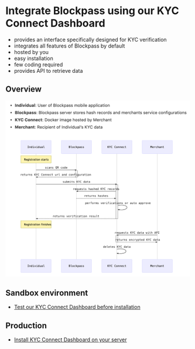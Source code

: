 # Integrate Blockpass using our KYC Connect Dashboard

* provides an interface specifically designed for KYC verification
* integrates all features of Blockpass by default
* hosted by you
* easy installation
* few coding required
* provides API to retrieve data

## Overview

![Overview](/docs/kyc-connect-dashboard/imgs/Flowchart.png)

## Sandbox environment

* [Test our KYC Connect Dashboard before installation](/docs/kyc-connect-dashboard/dashboard-home-staging.md)
  

## Production

* [Install KYC Connect Dashboard on your server](/docs/kyc-connect-dashboard/dashboard-home.md)


